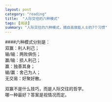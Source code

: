 ```yaml
---
layout: post
category: "reading"
title:  "人际交往的六种模式"
tags: [阅读]
summary: "人际交往的六种模式，摘自高效能人士的7个习惯"
---
```

####六种模式分别是：  
双赢：利人利己；  
输/输：两败俱伤；  
赢/输：损人利己；  
赢：独善其身；  
输/赢：舍己为人；  
无交易：好聚好散。

双赢不是什么技巧，而是人际交往的哲学。  
哪一种最好？答案是视情况而定。